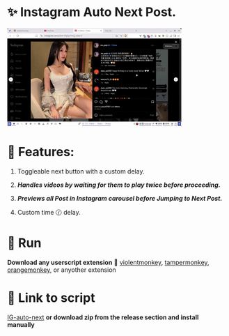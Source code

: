 
#  ✨ Instagram Auto Next Post.
![**Preview**](/Preview.gif)

# 🌟 Features:

1. Toggleable next button with a custom delay.

2. **_Handles videos by waiting for them to play twice before proceeding._**

3. **_Previews all Post in Instagram carousel before Jumping to Next Post._**
 
4. Custom time 🕜 delay.

# 🚀 Run
**Download any userscript extension** 🔗
[violentmonkey](https://chromewebstore.google.com/detail/violentmonkey/jinjaccalgkegednnccohejagnlnfdag),
[tampermonkey](https://chromewebstore.google.com/detail/tampermonkey/dhdgffkkebhmkfjojejmpbldmpobfkfo),
[orangemonkey](https://chromewebstore.google.com/detail/orangemonkey/ekmeppjgajofkpiofbebgcbohbmfldaf),
or anyother extension
# 🔗 Link to script
[IG-auto-next](https://greasyfork.org/en/scripts/528538-instagram-auto-next-post)
**or download zip from the release section and install manually**


